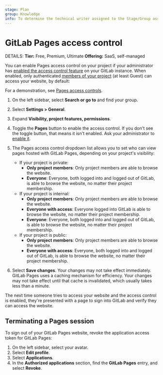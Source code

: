 ```yaml
---
stage: Plan
group: Knowledge
info: To determine the technical writer assigned to the Stage/Group associated with this page, see https://handbook.gitlab.com/handbook/product/ux/technical-writing/#assignments
---
```


# GitLab Pages access control

DETAILS:
**Tier:** Free, Premium, Ultimate
**Offering:** SaaS, self-managed

You can enable Pages access control on your project
if your administrator has [enabled the access control feature](../../../administration/pages/index.md#access-control)
on your GitLab instance. When enabled, only authenticated
[members of your project](../../permissions.md#project-members-permissions)
(at least Guest) can access your website, by default:

<i class="fa fa-youtube-play youtube" aria-hidden="true"></i>
For a demonstration, see [Pages access controls](https://www.youtube.com/watch?v=tSPAr5mQYc8).

1. On the left sidebar, select **Search or go to** and find your group.
1. Select **Settings > General**.
1. Expand **Visibility, project features, permissions**.
1. Toggle the **Pages** button to enable the access control. If you don't see the toggle button,
   that means it isn't enabled. Ask your administrator to [enable it](../../../administration/pages/index.md#access-control).

1. The Pages access control dropdown list allows you to set who can view pages hosted
   with GitLab Pages, depending on your project's visibility:

   - If your project is private:
     - **Only project members**: Only project members are able to browse the website.
     - **Everyone**: Everyone, both logged into and logged out of GitLab, is able to browse the website, no matter their project membership.
   - If your project is internal:
     - **Only project members**: Only project members are able to browse the website.
     - **Everyone with access**: Everyone logged into GitLab is able to browse the website, no matter their project membership.
     - **Everyone**: Everyone, both logged into and logged out of GitLab, is able to browse the website, no matter their project membership.
   - If your project is public:
     - **Only project members**: Only project members are able to browse the website.
     - **Everyone with access**: Everyone, both logged into and logged out of GitLab, is able to browse the website, no matter their project membership.

1. Select **Save changes**. Your changes may not take effect immediately. GitLab Pages uses
   a caching mechanism for efficiency. Your changes may not take effect until that cache is
   invalidated, which usually takes less than a minute.

The next time someone tries to access your website and the access control is
enabled, they're presented with a page to sign into GitLab and verify they
can access the website.

## Terminating a Pages session

To sign out of your GitLab Pages website, revoke the application access token
for GitLab Pages:

1. On the left sidebar, select your avatar.
1. Select **Edit profile**.
1. Select **Applications**.
1. In the **Authorized applications** section, find the **GitLab Pages**
   entry, and select **Revoke**.
